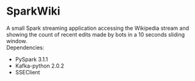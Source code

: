 # SparkWiki

A small Spark streaming application accessing the Wikipedia stream and showing the count of recent edits made by bots in a 10 seconds sliding window.<br>
Dependencies:
<ul>
  <li> PySpark 3.1.1 </li>
  <li> Kafka-python 2.0.2 </li>
  <li> SSEClient </li>
  </ul>
